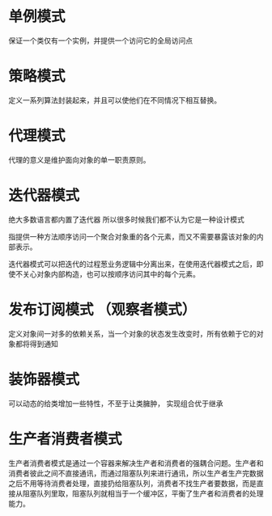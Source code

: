 # 单例模式
保证一个类仅有一个实例，并提供一个访问它的全局访问点

# 策略模式
定义一系列算法封装起来，并且可以使他们在不同情况下相互替换。

# 代理模式
代理的意义是维护面向对象的单一职责原则。

# 迭代器模式
绝大多数语言都内置了迭代器 所以很多时候我们都不认为它是一种设计模式

指提供一种方法顺序访问一个聚合对象重的各个元素，而又不需要暴露该对象的内部表示。

迭代器模式可以把迭代的过程葱业务逻辑中分离出来，在使用迭代器模式之后，即使不关心对象内部构造，也可以按顺序访问其中的每个元素。
# 发布订阅模式 （观察者模式）
定义对象间一对多的依赖关系，当一个对象的状态发生改变时，所有依赖于它的对象都将得到通知

# 装饰器模式
可以动态的给类增加一些特性，不至于让类臃肿， 实现组合优于继承

# 生产者消费者模式

生产者消费者模式是通过一个容器来解决生产者和消费者的强耦合问题。生产者和消费者彼此之间不直接通讯，而通过阻塞队列来进行通讯，所以生产者生产完数据之后不用等待消费者处理，直接扔给阻塞队列，消费者不找生产者要数据，而是直接从阻塞队列里取，阻塞队列就相当于一个缓冲区，平衡了生产者和消费者的处理能力。
